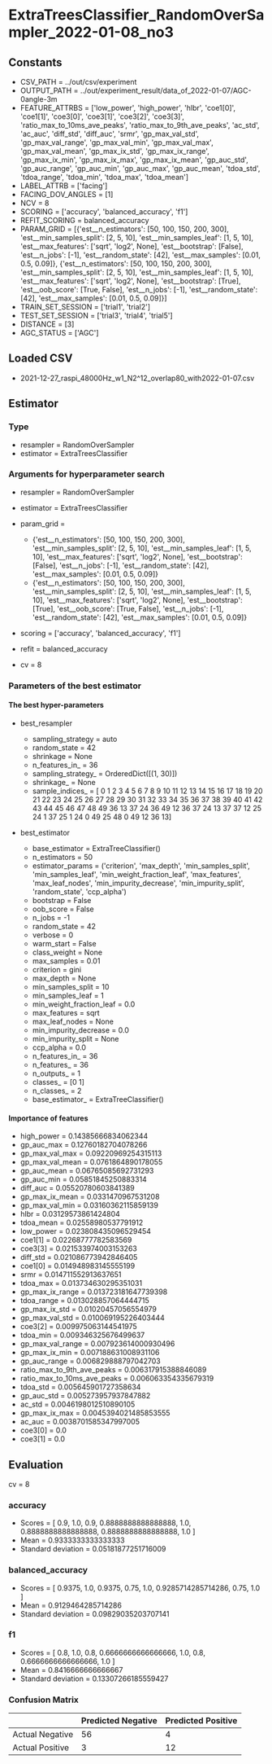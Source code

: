 # ExtraTreesClassifier_RandomOverSampler_2022-01-08_no3
## Constants
- CSV_PATH = ../out/csv/experiment
- OUTPUT_PATH = ../out/experiment_result/data_of_2022-01-07/AGC-0angle-3m
- FEATURE_ATTRBS = ['low_power', 'high_power', 'hlbr', 'coe1[0]', 'coe1[1]', 'coe3[0]', 'coe3[1]', 'coe3[2]', 'coe3[3]', 'ratio_max_to_10ms_ave_peaks', 'ratio_max_to_9th_ave_peaks', 'ac_std', 'ac_auc', 'diff_std', 'diff_auc', 'srmr', 'gp_max_val_std', 'gp_max_val_range', 'gp_max_val_min', 'gp_max_val_max', 'gp_max_val_mean', 'gp_max_ix_std', 'gp_max_ix_range', 'gp_max_ix_min', 'gp_max_ix_max', 'gp_max_ix_mean', 'gp_auc_std', 'gp_auc_range', 'gp_auc_min', 'gp_auc_max', 'gp_auc_mean', 'tdoa_std', 'tdoa_range', 'tdoa_min', 'tdoa_max', 'tdoa_mean']
- LABEL_ATTRB = ['facing']
- FACING_DOV_ANGLES = [1]
- NCV = 8
- SCORING = ['accuracy', 'balanced_accuracy', 'f1']
- REFIT_SCORING = balanced_accuracy
- PARAM_GRID = [{'est__n_estimators': [50, 100, 150, 200, 300], 'est__min_samples_split': [2, 5, 10], 'est__min_samples_leaf': [1, 5, 10], 'est__max_features': ['sqrt', 'log2', None], 'est__bootstrap': [False], 'est__n_jobs': [-1], 'est__random_state': [42], 'est__max_samples': [0.01, 0.5, 0.09]}, {'est__n_estimators': [50, 100, 150, 200, 300], 'est__min_samples_split': [2, 5, 10], 'est__min_samples_leaf': [1, 5, 10], 'est__max_features': ['sqrt', 'log2', None], 'est__bootstrap': [True], 'est__oob_score': [True, False], 'est__n_jobs': [-1], 'est__random_state': [42], 'est__max_samples': [0.01, 0.5, 0.09]}]
- TRAIN_SET_SESSION = ['trial1', 'trial2']
- TEST_SET_SESSION = ['trial3', 'trial4', 'trial5']
- DISTANCE = [3]
- AGC_STATUS = ['AGC']

## Loaded CSV
- 2021-12-27_raspi_48000Hz_w1_N2^12_overlap80_with2022-01-07.csv

## Estimator
### Type
- resampler = RandomOverSampler
- estimator = ExtraTreesClassifier

### Arguments for hyperparameter search
- resampler = RandomOverSampler
- estimator = ExtraTreesClassifier
- param_grid = 
	- {'est__n_estimators': [50, 100, 150, 200, 300], 'est__min_samples_split': [2, 5, 10], 'est__min_samples_leaf': [1, 5, 10], 'est__max_features': ['sqrt', 'log2', None], 'est__bootstrap': [False], 'est__n_jobs': [-1], 'est__random_state': [42], 'est__max_samples': [0.01, 0.5, 0.09]}
	- {'est__n_estimators': [50, 100, 150, 200, 300], 'est__min_samples_split': [2, 5, 10], 'est__min_samples_leaf': [1, 5, 10], 'est__max_features': ['sqrt', 'log2', None], 'est__bootstrap': [True], 'est__oob_score': [True, False], 'est__n_jobs': [-1], 'est__random_state': [42], 'est__max_samples': [0.01, 0.5, 0.09]}

- scoring = ['accuracy', 'balanced_accuracy', 'f1']
- refit = balanced_accuracy
- cv = 8

### Parameters of the best estimator
#### The best hyper-parameters
- best_resampler
	- sampling_strategy = auto
	- random_state = 42
	- shrinkage = None
	- n_features_in_ = 36
	- sampling_strategy_ = OrderedDict([(1, 30)])
	- shrinkage_ = None
	- sample_indices_ = [ 0  1  2  3  4  5  6  7  8  9 10 11 12 13 14 15 16 17 18 19 20 21 22 23
 24 25 26 27 28 29 30 31 32 33 34 35 36 37 38 39 40 41 42 43 44 45 46 47
 48 49 36 13 37 24 36 49 12 36 37 24 13 37 37 12 25 24  1 37 25  1 24  0
 49 25 48  0 49 12 36 13]

- best_estimator
	- base_estimator = ExtraTreeClassifier()
	- n_estimators = 50
	- estimator_params = ('criterion', 'max_depth', 'min_samples_split', 'min_samples_leaf', 'min_weight_fraction_leaf', 'max_features', 'max_leaf_nodes', 'min_impurity_decrease', 'min_impurity_split', 'random_state', 'ccp_alpha')
	- bootstrap = False
	- oob_score = False
	- n_jobs = -1
	- random_state = 42
	- verbose = 0
	- warm_start = False
	- class_weight = None
	- max_samples = 0.01
	- criterion = gini
	- max_depth = None
	- min_samples_split = 10
	- min_samples_leaf = 1
	- min_weight_fraction_leaf = 0.0
	- max_features = sqrt
	- max_leaf_nodes = None
	- min_impurity_decrease = 0.0
	- min_impurity_split = None
	- ccp_alpha = 0.0
	- n_features_in_ = 36
	- n_features_ = 36
	- n_outputs_ = 1
	- classes_ = [0 1]
	- n_classes_ = 2
	- base_estimator_ = ExtraTreeClassifier()

#### Importance of features
- high_power = 0.14385666834062344
- gp_auc_max = 0.12760182704078266
- gp_max_val_max = 0.09220969254315113
- gp_max_val_mean = 0.0761864890178055
- gp_auc_mean = 0.06765085692731293
- gp_auc_min = 0.05851845250883314
- diff_auc = 0.05520780603841389
- gp_max_ix_mean = 0.0331470967531208
- gp_max_val_min = 0.03160362115859139
- hlbr = 0.03129573861424804
- tdoa_mean = 0.02558980537791912
- low_power = 0.023808435096529454
- coe1[1] = 0.02268777782583569
- coe3[3] = 0.021533974003153263
- diff_std = 0.021086773942846405
- coe1[0] = 0.014948983145555199
- srmr = 0.014711552913637651
- tdoa_max = 0.013734630295351031
- gp_max_ix_range = 0.013723181647739398
- tdoa_range = 0.013028857064444715
- gp_max_ix_std = 0.01020457056554979
- gp_max_val_std = 0.010069195226403444
- coe3[2] = 0.009975063144541975
- tdoa_min = 0.009346325676499637
- gp_max_val_range = 0.007923614000930496
- gp_max_ix_min = 0.007188631008931106
- gp_auc_range = 0.006829888797042703
- ratio_max_to_9th_ave_peaks = 0.006317915388846089
- ratio_max_to_10ms_ave_peaks = 0.006063354335679319
- tdoa_std = 0.005645901727358634
- gp_auc_std = 0.005273957937847882
- ac_std = 0.0046198012510890105
- gp_max_ix_max = 0.0045394021485853555
- ac_auc = 0.0038701585347997005
- coe3[0] = 0.0
- coe3[1] = 0.0

## Evaluation
cv = 8
### accuracy
- Scores = [ 0.9, 1.0, 0.9, 0.8888888888888888, 1.0, 0.8888888888888888, 0.8888888888888888, 1.0 ]
- Mean = 0.9333333333333333
- Standard deviation = 0.05181877251716009

### balanced_accuracy
- Scores = [ 0.9375, 1.0, 0.9375, 0.75, 1.0, 0.9285714285714286, 0.75, 1.0 ]
- Mean = 0.9129464285714286
- Standard deviation = 0.09829035203707141

### f1
- Scores = [ 0.8, 1.0, 0.8, 0.6666666666666666, 1.0, 0.8, 0.6666666666666666, 1.0 ]
- Mean = 0.8416666666666667
- Standard deviation = 0.13307266185559427

### Confusion Matrix
|  | Predicted Negative | Predicted Positive |
| --- | --- | --- |
| Actual Negative | 56 | 4 |
| Actual Positive | 3 | 12 |

      